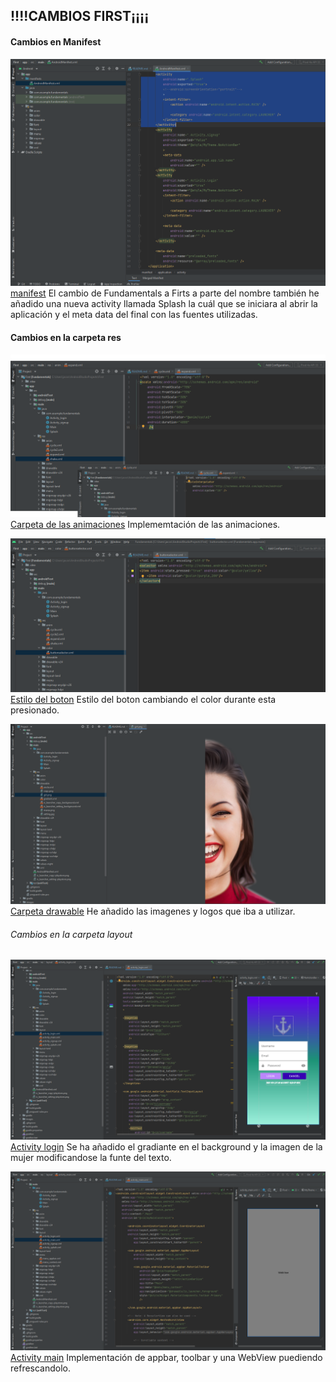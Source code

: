 ## !!!!CAMBIOS FIRST¡¡¡¡
#### Cambios en Manifest
![GitHub Logo](/images/manifest.png)
[manifest](./app/src/main/AndroidManifest.xml)
El cambio de Fundamentals a Firts a parte del nombre también he añadido una nueva activity llamada Splash 
la cuál que se iniciara al abrir la aplicación y el meta data del final con las fuentes utilizadas.

#### Cambios en la carpeta res

![GitHub Logo](/images/anim.png)
[Carpeta de las animaciones](./app/src/main/res/anim)
Implememtación de las animaciones.

![GitHub Logo](/images/colorbutton.png)
[Estilo del boton](./app/src/main/res/color/buttonselector.xml)
Estilo del boton cambiando el color durante esta presionado.

![GitHub Logo](/images/drawable.png)
[Carpeta drawable](./app/src/main/res/drawable)
He añadido las imagenes y logos que iba a utilizar.

###### Cambios en la carpeta layout
![GitHub Logo](/images/activity_login.png)
[Activity login](./app/src/main/res/layout/activity_login.xml)
Se ha añadido el gradiante en el background y la imagen de la mujer modificandose la funte del texto.



![GitHub Logo](/images/activity_main.png)
[Activity main](./app/src/main/res/layout/activity_main.xml)
Implementación de appbar, toolbar y una WebView puediendo refrescandolo. 